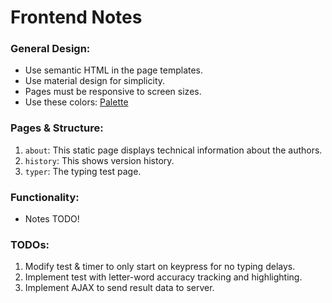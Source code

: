 # Frontend Notes

### General Design:
 - Use semantic HTML in the page templates.
 - Use material design for simplicity.
 - Pages must be responsive to screen sizes.
 - Use these colors: [Palette](https://colorpalettes.net/color-palette-2283/)

### Pages & Structure:
 1. `about`: This static page displays technical information about the authors.
 2. `history`: This shows version history.
 3. `typer`: The typing test page.

### Functionality:
 - Notes TODO!

### TODOs:
 1. Modify test & timer to only start on keypress for no typing delays.
 2. Implement test with letter-word accuracy tracking and highlighting.
 3. Implement AJAX to send result data to server.
